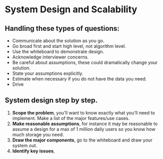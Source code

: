 # System Design and Scalability

## Handling these types of questions:
- Communicate about the solution as you go.
- Go broad first and start high level, not algorithm level.
- Use the whiteboard to demonstrate design.
- Acknowledge interviewer concerns.
- Be careful about assumptions, these could dramatically change your solution.
- State your assumptions explicitly.
- Estimate when necessary if you do not have the data you need.
- Drive

## System design step by step.
1. **Scope the problem**, you'll want to know exactly what you'll need to implement. Make a list of the major features/use cases.
2. **Make reasonable assumptions**, for instance it may be reasonable to assume a design for a max of 1 million daily users so you know how much storage you need.
3. **Draw the major components**, go to the whiteboard and draw your system out.
4. **Identify key issues**,